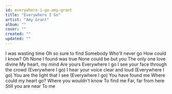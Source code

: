 ```yaml
---
id: everywhere-i-go-amy-grant
title: "Everywhere I Go"
artist: "Amy Grant"
album: ""
cover: ""
created: ""
updated: ""
---
```


I was wasting time
Oh so sure to find
Somebody
Who'll never go
How could I know? Oh
None I found was true
None could be but you
The only one love divine
My heart, my mind
Are yours
Everywhere I go
I see your face through the crowd
(Everywhere I go)
I hear your voice clear and loud
(Everywhere I go)
You are the light that I see
(Everywhere I go)
You have found me
Where could my heart go?
Where you wouldn't know
To find me
Far, far from here
Still you are near
To me
